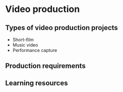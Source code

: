 # Video production

## Types of video production projects

* Short-film
* Music video
* Performance capture

## Production requirements

## Learning resources



